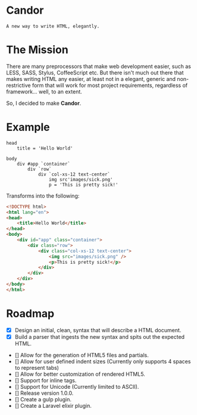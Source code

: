 # Candor
    A new way to write HTML, elegantly.

# The Mission
There are many preprocessors that make web development easier, such as LESS, SASS, Stylus, CoffeeScript etc. But there isn't much out there that makes writing HTML any easier, at least not in a elegant, generic and non-restrictive form that will work for most project requirements, regardless of framework... well, to an extent.

So, I decided to make **Candor**.

# Example
```
head
    title = 'Hello World'

body
    div #app `container`
        div `row`
            div `col-xs-12 text-center`
                img src'images/sick.png'
                p = 'This is pretty sick!'
```

Transforms into the following:

```html
<!DOCTYPE html>
<html lang="en">
<head>
    <title>Hello World</title>
</head>
<body>
    <div id="app" class="container">
        <div class="row">
            <div class="col-xs-12 text-center">
                <img src="images/sick.png" />
                <p>This is pretty sick!</p>
            </div>
        </div>
    </div>
</body>
</html>
```

# Roadmap
- [x] Design an initial, clean, syntax that will describe a HTML document.
- [x] Build a parser that ingests the new syntax and spits out the expected HTML.
- [] Allow for the generation of HTML5 files and partials.
- [] Allow for user defined indent sizes (Currently only supports 4 spaces to represent tabs)
- [] Allow for better customization of rendered HTML5.
- [] Support for inline tags.
- [] Support for Unicode (Currently limited to ASCII).
- [] Release version 1.0.0.
- [] Create a gulp plugin. 
- [] Create a Laravel elixir plugin.